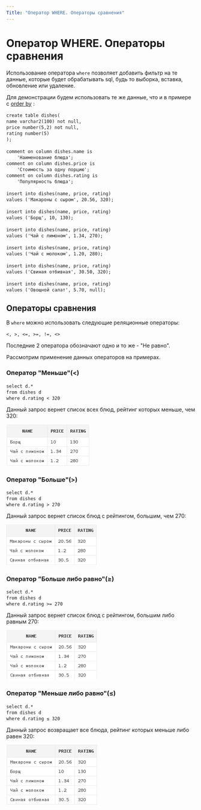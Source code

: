 ```yaml
---
Title: "Оператор WHERE. Операторы сравнения"
---
```


# Оператор WHERE. Операторы сравнения

Использование оператора `where` позволяет добавить фильтр на те данные,
которые будет обрабатывать sql, будь то выборка, вставка, обновление или
удаление.

Для демонстрации будем использовать те же данные, что и в примере с
[order by](../orderby/index.html) :


    create table dishes(
    name varchar2(100) not null,
    price number(5,2) not null,
    rating number(5)
    );

    comment on column dishes.name is
        'Наименование блюда';
    comment on column dishes.price is
        'Стоимость за одну порцию';
    comment on column dishes.rating is
        'Популярность блюда';

    insert into dishes(name, price, rating)
    values ('Макароны с сыром', 20.56, 320);

    insert into dishes(name, price, rating)
    values ('Борщ', 10, 130);

    insert into dishes(name, price, rating)
    values ('Чай с лимоном', 1.34, 270);

    insert into dishes(name, price, rating)
    values ('Чай с молоком', 1.20, 280);

    insert into dishes(name, price, rating)
    values ('Свиная отбивная', 30.50, 320);

    insert into dishes(name, price, rating)
    values ('Овощной салат', 5.70, null);

## Операторы сравнения

В `where` можно использовать следующие реляционные операторы:

    <, >, <=, >=, !=, <>

Последние 2 оператора обозначают одно и то же - "Не равно".

Рассмотрим применение данных операторов на примерах.

### Оператор "Меньше"(\<)

    select d.*
    from dishes d
    where d.rating < 320

Данный запрос вернет список всех блюд, рейтинг которых меньше, чем 320:

![](/img/3_select/rating_less_320.png)

### Оператор "Больше"(>)

    select d.*
    from dishes d
    where d.rating > 270

Данный запрос вернет список блюд с рейтингом, большим, чем 270:

![](/img/3_select/rating_greater_270.png)

### Оператор "Больше либо равно"(≥)

    select d.*
    from dishes d
    where d.rating >= 270

Данный запрос вернет список блюд с рейтингом, большим либо равным 270:

![](/img/3_select/rating_greaterequal_270.png)

### Оператор "Меньше либо равно"(≤)

    select d.*
    from dishes d
    where d.rating ≤ 320

Данный запрос возвращает все блюда, рейтинг которых меньше либо равен
320:

![](/img/3_select/rating_lessequal_320.png)
